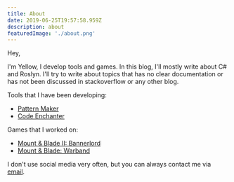 ```yaml
---
title: About
date: 2019-06-25T19:57:58.959Z
description: about
featuredImage: './about.png'
---
```

Hey, 

I'm Yellow, I develop tools and games. In this blog, I'll mostly write about C# and Roslyn. I'll try to write about topics that has no clear documentation or has not been discussed in stackoverflow or any other blog.

<!-- end -->

Tools that I have been developing:

* [Pattern Maker](https://marketplace.visualstudio.com/items?itemName=MerryYellow.patternmaker)
* [Code Enchanter](https://assetstore.unity.com/packages/tools/utilities/code-enchanter-120279)

Games that I worked on:

* [Mount & Blade II: Bannerlord](https://www.taleworlds.com/en/Games/Bannerlord)
* [Mount & Blade: Warband](https://www.taleworlds.com/en/Games/Warband)

I don't use social media very often, but you can always contact me via [email](mailto:merryyellow@outlook.com).

